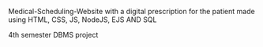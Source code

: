 Medical-Scheduling-Website with a digital prescription for the patient made using HTML, CSS, JS, NodeJS, EJS AND SQL
 
4th semester DBMS project
